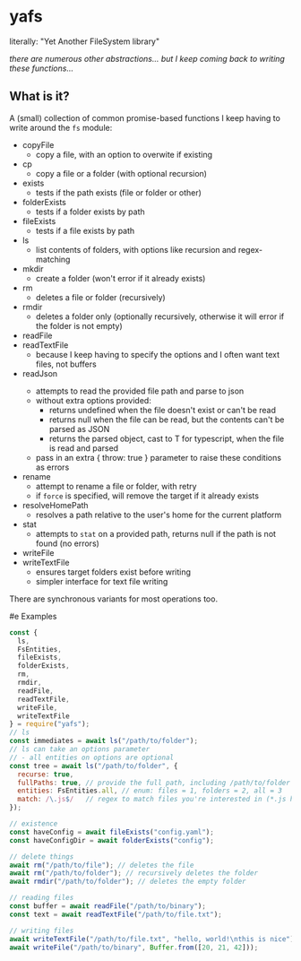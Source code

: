 # yafs

literally: "Yet Another FileSystem library"

_there are numerous other abstractions... but I keep coming back to writing
these functions..._

## What is it?

A (small) collection of common promise-based functions 
I keep having to write around the `fs` module:

- copyFile
  - copy a file, with an option to overwite if existing
- cp
  - copy a file or a folder (with optional recursion)
- exists
  - tests if the path exists (file or folder or other)
- folderExists
  - tests if a folder exists by path
- fileExists
  - tests if a file exists by path
- ls
  - list contents of folders, with options like recursion and regex-matching
- mkdir
  - create a folder (won't error if it already exists)
- rm
  - deletes a file or folder (recursively)
- rmdir
  - deletes a folder only (optionally recursively, otherwise it will error if the folder is not empty)
- readFile
- readTextFile
  - because I keep having to specify the options and I often want text files, not buffers
- readJson<T>
  - attempts to read the provided file path and parse to json
  - without extra options provided:
    - returns undefined when the file doesn't exist or can't be read
    - returns null when the file can be read, but the contents can't be parsed as JSON
    - returns the parsed object, cast to T for typescript, when the file is read and parsed
  - pass in an extra { throw: true } parameter to raise these conditions as errors
- rename
  - attempt to rename a file or folder, with retry
  - if `force` is specified, will remove the target if it already exists
- resolveHomePath
  - resolves a path relative to the user's home for the current platform
- stat
  - attempts to `stat` on a provided path, returns null if the path is not found (no errors)
- writeFile
- writeTextFile
  - ensures target folders exist before writing
  - simpler interface for text file writing

There are synchronous variants for most operations too.
  
#e Examples
```javascript
const {
  ls,
  FsEntities,
  fileExists,
  folderExists,
  rm,
  rmdir,
  readFile,
  readTextFile,
  writeFile,
  writeTextFile      
} = require("yafs");
// ls
const immediates = await ls("/path/to/folder");
// ls can take an options parameter
// - all entities on options are optional
const tree = await ls("/path/to/folder", {
  recurse: true,
  fullPaths: true, // provide the full path, including /path/to/folder
  entities: FsEntities.all, // enum: files = 1, folders = 2, all = 3
  match: /\.js$/   // regex to match files you're interested in (*.js here)
});

// existence
const haveConfig = await fileExists("config.yaml");
const haveConfigDir = await folderExists("config");

// delete things
await rm("/path/to/file"); // deletes the file
await rm("/path/to/folder"); // recursively deletes the folder
await rmdir("/path/to/folder"); // deletes the empty folder

// reading files
const buffer = await readFile("/path/to/binary");
const text = await readTextFile("/path/to/file.txt");

// writing files
await writeTextFile("/path/to/file.txt", "hello, world!\nthis is nice");
await writeFile("/path/to/binary", Buffer.from([20, 21, 42]));
```
